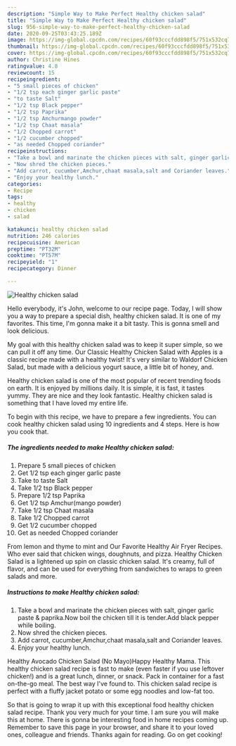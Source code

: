 ```yaml
---
description: "Simple Way to Make Perfect Healthy chicken salad"
title: "Simple Way to Make Perfect Healthy chicken salad"
slug: 956-simple-way-to-make-perfect-healthy-chicken-salad
date: 2020-09-25T03:43:25.189Z
image: https://img-global.cpcdn.com/recipes/60f93cccfdd898f5/751x532cq70/healthy-chicken-salad-recipe-main-photo.jpg
thumbnail: https://img-global.cpcdn.com/recipes/60f93cccfdd898f5/751x532cq70/healthy-chicken-salad-recipe-main-photo.jpg
cover: https://img-global.cpcdn.com/recipes/60f93cccfdd898f5/751x532cq70/healthy-chicken-salad-recipe-main-photo.jpg
author: Christine Hines
ratingvalue: 4.8
reviewcount: 15
recipeingredient:
- "5 small pieces of chicken"
- "1/2 tsp each ginger garlic paste"
- "to taste Salt"
- "1/2 tsp Black pepper"
- "1/2 tsp Paprika"
- "1/2 tsp Amchurmango powder"
- "1/2 tsp Chaat masala"
- "1/2 Chopped carrot"
- "1/2 cucumber chopped"
- "as needed Chopped coriander"
recipeinstructions:
- "Take a bowl and marinate the chicken pieces with salt, ginger garlic paste &amp; paprika.Now boil the chicken till it is tender.Add black pepper while boiling."
- "Now shred the chicken pieces."
- "Add carrot, cucumber,Amchur,chaat masala,salt and Coriander leaves."
- "Enjoy your healthy lunch."
categories:
- Recipe
tags:
- healthy
- chicken
- salad

katakunci: healthy chicken salad 
nutrition: 246 calories
recipecuisine: American
preptime: "PT32M"
cooktime: "PT57M"
recipeyield: "1"
recipecategory: Dinner

---
```



![Healthy chicken salad](https://img-global.cpcdn.com/recipes/60f93cccfdd898f5/751x532cq70/healthy-chicken-salad-recipe-main-photo.jpg)

Hello everybody, it's John, welcome to our recipe page. Today, I will show you a way to prepare a special dish, healthy chicken salad. It is one of my favorites. This time, I'm gonna make it a bit tasty. This is gonna smell and look delicious.

My goal with this healthy chicken salad was to keep it super simple, so we can pull it off any time. Our Classic Healthy Chicken Salad with Apples is a classic recipe made with a healthy twist! It&#39;s very similar to Waldorf Chicken Salad, but made with a delicious yogurt sauce, a little bit of honey, and.

Healthy chicken salad is one of the most popular of recent trending foods on earth. It is enjoyed by millions daily. It is simple, it is fast, it tastes yummy. They are nice and they look fantastic. Healthy chicken salad is something that I have loved my entire life.


To begin with this recipe, we have to prepare a few ingredients. You can cook healthy chicken salad using 10 ingredients and 4 steps. Here is how you cook that.

<!--inarticleads1-->

##### The ingredients needed to make Healthy chicken salad:

1. Prepare 5 small pieces of chicken
1. Get 1/2 tsp each ginger garlic paste
1. Take to taste Salt
1. Take 1/2 tsp Black pepper
1. Prepare 1/2 tsp Paprika
1. Get 1/2 tsp Amchur(mango powder)
1. Take 1/2 tsp Chaat masala
1. Take 1/2 Chopped carrot
1. Get 1/2 cucumber chopped
1. Get as needed Chopped coriander


From lemon and thyme to mint and Our Favorite Healthy Air Fryer Recipes. Who ever said that chicken wings, doughnuts, and pizza. Healthy Chicken Salad is a lightened up spin on classic chicken salad. It&#39;s creamy, full of flavor, and can be used for everything from sandwiches to wraps to green salads and more. 

<!--inarticleads2-->

##### Instructions to make Healthy chicken salad:

1. Take a bowl and marinate the chicken pieces with salt, ginger garlic paste &amp; paprika.Now boil the chicken till it is tender.Add black pepper while boiling.
1. Now shred the chicken pieces.
1. Add carrot, cucumber,Amchur,chaat masala,salt and Coriander leaves.
1. Enjoy your healthy lunch.


Healthy Avocado Chicken Salad (No Mayo)Happy Healthy Mama. This healthy chicken salad recipe is fast to make (even faster if you use leftover chicken!) and is a great lunch, dinner, or snack. Pack in container for a fast on-the-go meal. The best way I&#39;ve found to. This chicken salad recipe is perfect with a fluffy jacket potato or some egg noodles and low-fat too. 

So that is going to wrap it up with this exceptional food healthy chicken salad recipe. Thank you very much for your time. I am sure you will make this at home. There is gonna be interesting food in home recipes coming up. Remember to save this page in your browser, and share it to your loved ones, colleague and friends. Thanks again for reading. Go on get cooking!

